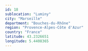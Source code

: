 ```yaml
---
id: 18
sublocation: "Luminy"
city: "Marseille"
department: "Bouches-du-Rhône"
region: "Provence-Alpes-Côte d'Azur"
country: "France"
latitude: 43.2326651
longitude: 5.4408365
---
```

